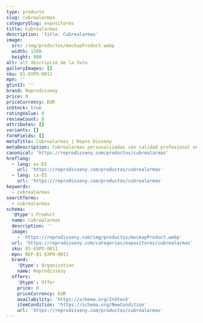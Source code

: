 ```yaml
---
type: producto
slug: cubrealarmas
categorySlug: expositores
title: Cubrealarmas
description: 'title: Cubrealarmas'
image:
  src: /img/productos/mockupProduct.webp
  width: 1200
  height: 800
alt: alt descripció de la foto
galleryImages: []
sku: 01-EXPO-0011
mpn: ''
gtin13: ''
brand: Reprodisseny
price: 0
priceCurrency: EUR
inStock: true
ratingValue: 0
reviewCount: 0
attributes: []
variants: []
formFields: []
metaTitle: Cubrealarmas | Repro Disseny
metaDescription: Cubrealarmas personalizadas con calidad profesional en Cataluña.
canonical: 'https://reprodisseny.com/productos/cubrealarmas'
hreflang:
  - lang: es-ES
    url: 'https://reprodisseny.com/productos/cubrealarmas'
  - lang: ca-ES
    url: 'https://reprodisseny.com/productos/cubrealarmas'
keywords:
  - cubrealarmas
searchTerms:
  - cubrealarmas
schema:
  '@type': Product
  name: Cubrealarmas
  description: ''
  image:
    - 'https://reprodisseny.com/img/productos/mockupProduct.webp'
  url: 'https://reprodisseny.com/categorias/expositores/cubrealarmas'
  sku: 01-EXPO-0011
  mpn: REF-01-EXPO-0011
  brand:
    '@type': Organization
    name: Reprodisseny
  offers:
    '@type': Offer
    price: 0
    priceCurrency: EUR
    availability: 'https://schema.org/InStock'
    itemCondition: 'https://schema.org/NewCondition'
    url: 'https://reprodisseny.com/productos/cubrealarmas'
---
```


